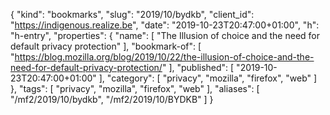 {
  "kind": "bookmarks",
  "slug": "2019/10/bydkb",
  "client_id": "https://indigenous.realize.be",
  "date": "2019-10-23T20:47:00+01:00",
  "h": "h-entry",
  "properties": {
    "name": [
      "The Illusion of choice and the need for default privacy protection"
    ],
    "bookmark-of": [
      "https://blog.mozilla.org/blog/2019/10/22/the-illusion-of-choice-and-the-need-for-default-privacy-protection/"
    ],
    "published": [
      "2019-10-23T20:47:00+01:00"
    ],
    "category": [
      "privacy",
      "mozilla",
      "firefox",
      "web"
    ]
  },
  "tags": [
    "privacy",
    "mozilla",
    "firefox",
    "web"
  ],
  "aliases": [
    "/mf2/2019/10/bydkb",
    "/mf2/2019/10/BYDKB"
  ]
}
